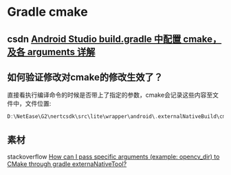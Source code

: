 # Gradle cmake



## csdn [Android Studio build.gradle 中配置 cmake，及各 arguments 详解](https://blog.csdn.net/afei__/article/details/81271594)



## 如何验证修改对cmake的修改生效了？

直接看执行编译命令的时候是否带上了指定的参数，cmake会记录这些内容至文件中，文件位置: 

```C++
D:\NetEase\G2\nertcsdk\src\lite\wrapper\android\.externalNativeBuild\cmake\debug\arm64-v8a\compile_commands.json
```



## 素材

stackoverflow [How can I pass specific arguments (example: opencv_dir) to CMake through gradle externaNativeTool?](https://stackoverflow.com/questions/42715120/how-can-i-pass-specific-arguments-example-opencv-dir-to-cmake-through-gradle)